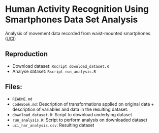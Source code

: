 # Human Activity Recognition Using Smartphones Data Set Analysis

Analysis of movement data recorded from waist-mounted smartphones. ([UCI](http://archive.ics.uci.edu/ml/datasets/Human+Activity+Recognition+Using+Smartphones))

## Reproduction
- Download dataset: `Rscript download_dataset.R`
- Analyse dataset: `Rscript run_analysis.R`

## Files: 
- `README.md`
- `CodeBook.md`: Description of transformations applied on original data + description of variables and data in the resulting dataset. 
- `download_dataset.R`: Script to download underlying dataset 
- `run_analysis.R`: Script to perform analysis on downloaded dataset
- `uci_har_analysis.csv`: Resulting dataset
